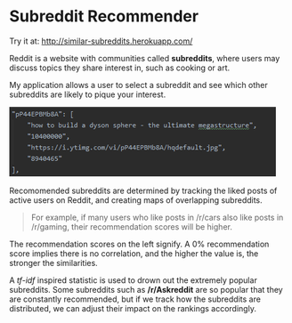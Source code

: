 # Subreddit Recommender

Try it at: http://similar-subreddits.herokuapp.com/

Reddit is a website with communities called **subreddits**, where users may discuss topics they share interest in, such as cooking or art.

My application allows a user to select a subreddit and see which other subreddits are likely to pique your interest.

![alt text](https://github.com/nalimuradov/Video-View-Predictor/blob/master/images/img5.png "Sample data for a video")

Recomomended subreddits are determined by tracking the liked posts of active users on Reddit, and creating maps of overlapping subreddits.

> For example, if many users who like posts in /r/cars also like posts in /r/gaming, their recommendation scores will be higher.

The recommendation scores on the left signify. A 0% recommendation score implies there is no correlation, and the higher the value is, the stronger the similarities.



A *tf-idf* inspired statistic is used to drown out the extremely popular subreddits. Some subreddits such as **/r/Askreddit** are so popular that they are constantly recommended, but if we track how the subreddits are distributed, we can adjust their impact on the rankings accordingly.

